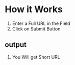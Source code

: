 # How it Works

1. Enter a Full URL in the Field
2. Click on Submit Button

## output
1. You Will get Short URL
